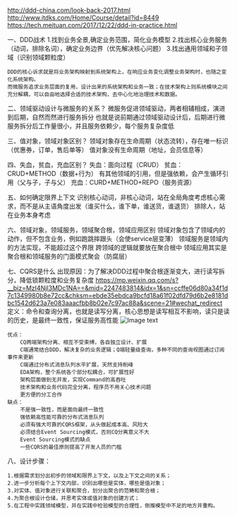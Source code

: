 http://ddd-china.com/look-back-2017.html
http://www.itdks.com/Home/Course/detail?id=8449
https://tech.meituan.com/2017/12/22/ddd-in-practice.html


一、DDD战术
1.找到业务全景,确定业务范围，简化业务模型
2.找出核心业务服务（动词，排除名词），确定业务边界（优先解决核心问题）
3.找出通用领域和子领域（识别领域颗粒度）


```
DDD的核心诉求就是将业务架构映射到系统架构上，在响应业务变化调整业务架构时，也随之变化系统架构。
而微服务追求业务层面的复用，设计出来的系统架构和业务一致；在技术架构上则系统模块之间充分解耦，可以自由地选择合适的技术架构，去中心化地治理技术和数据。
```
二、领域驱动设计与微服务的关系？
微服务促进领域驱动，两者相辅相成，演进到后期，自然而然进行服务拆分
也就是说前期通过领域驱动设计后，后期进行微服务拆分后工作量很小，并且服务依赖少，每个服务复杂度低

三、值对象，领域对象区别？
领域对象存在生命周期（状态流转），存在唯一标识（优惠券，订单，售后单等）
值对象没有生命周期（地址，会员信息等）

四、失血，贫血，充血区别？
失血：面向过程（CRUD）
贫血：CRUD+METHOD（数据+行为）  有其他领域的引用，但是强依赖，会产生循环引用（父与子，子与父）
充血：CURD+METHOD+REPO（服务资源）

五、如何确定限界上下文
识别核心动词，非核心动词，站在全局角度考虑核心需求，而不是从主语角度出发（谁买什么，谁下单，谁送货，谁退货）
排除人，站在业务本身考虑

六、领域对象，领域服务，领域聚合根，领域应用区别
领域对象包含了领域内的动作，但不包含业务，例如跑跳摔跟头（会使service层变薄）
领域服务是领域内的方法实现，不能超过这个界限
跨领域的逻辑就要放在聚合根中
领域应用其实是聚合根和领域服务的门面模式聚会（防腐层）

七、CQRS是什么
出现原因：为了解决DDD过程中聚合根逐渐变大，进行读写拆分，降低锁颗粒度和业务复杂度
https://mp.weixin.qq.com/s?__biz=MzI4NjI3MDc1NA==&mid=2247483814&idx=1&sn=ccffe06d80a34f1d7c1349980b8e72cc&chksm=ebde35ebdca9bcfd18a61f02dfd79d6b2e8181dbc1542d623a7e083aaacfbb8b02e7c97ac88a&scene=21#wechat_redirect
定义：命令和查询分离，也就是读写分离，核心思想是读写相互不影响，读只是读的历史，是最终一致性，保证服务高性能
![Image text](https://upload-images.jianshu.io/upload_images/1845730-16b8bf09f76f3f83.jpg?imageMogr2/auto-orient/)
```
优点：
    CQ两端架构分离、相互不受束缚，各自独立设计、扩展
    C端通常结合DDD，解决复杂的业务逻辑；Q端轻量级查询，多种不同的查询视图通过订阅事件来更新
    C端通过分布式消息队列水平扩展，天然支持削峰
    EDA架构，整个系统各个部分松耦合，可扩展性好
    架构层面做到无并发，实现Command的高吞吐
    技术架构和业务代码完全分离，程序员不用关心技术问题
    更方便的分工合作
缺点：
    不是强一致性，而是面向最终一致性
    强依赖高性能可靠的分布式消息队列
    必须有强大可靠的CQRS框架，从头做起成本高、风险大
    必须结合Event Sourcing模式，否则CQ分离意义不大
    Event Sourcing模式的缺点
    一些CQRS的最佳原则提高了开发人员的门槛
```

八、设计步骤：
``` 
1.根据需求划分出初步的领域和限界上下文，以及上下文之间的关系；
2.进一步分析每个上下文内部，识别出哪些是实体，哪些是值对象；
3.对实体、值对象进行关联和聚合，划分出聚合的范畴和聚合根；
4.为聚合根设计仓储，并思考实体或值对象的创建方式；
5.在工程中实践领域模型，并在实践中检验模型的合理性，倒推模型中不足的地方并重构。

```
